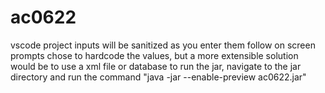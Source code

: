 # ac0622
vscode project
inputs will be sanitized as you enter them
follow on screen prompts
chose to hardcode the values, but a more extensible solution would be to use a xml file or database
to run the jar, navigate to the jar directory and run the command "java -jar --enable-preview ac0622.jar"
